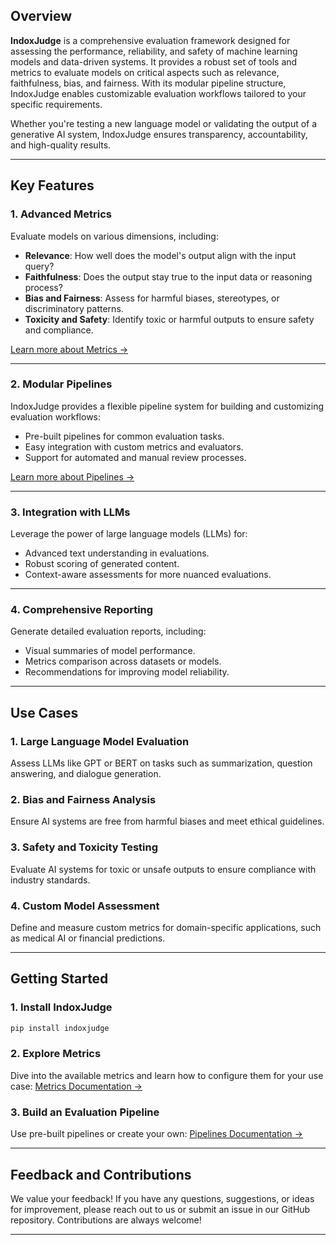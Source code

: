 ## Overview

**IndoxJudge** is a comprehensive evaluation framework designed for assessing the performance, reliability, and safety of machine learning models and data-driven systems. It provides a robust set of tools and metrics to evaluate models on critical aspects such as relevance, faithfulness, bias, and fairness. With its modular pipeline structure, IndoxJudge enables customizable evaluation workflows tailored to your specific requirements.

Whether you're testing a new language model or validating the output of a generative AI system, IndoxJudge ensures transparency, accountability, and high-quality results.

---

## Key Features

### 1. Advanced Metrics
Evaluate models on various dimensions, including:
- **Relevance**: How well does the model's output align with the input query?
- **Faithfulness**: Does the output stay true to the input data or reasoning process?
- **Bias and Fairness**: Assess for harmful biases, stereotypes, or discriminatory patterns.
- **Toxicity and Safety**: Identify toxic or harmful outputs to ensure safety and compliance.

[Learn more about Metrics →](metrics/AdversarialRobustness.md)

---

### 2. Modular Pipelines
IndoxJudge provides a flexible pipeline system for building and customizing evaluation workflows:
- Pre-built pipelines for common evaluation tasks.
- Easy integration with custom metrics and evaluators.
- Support for automated and manual review processes.

[Learn more about Pipelines →](pipelines/EvaluationAnalyzer.md)

---

### 3. Integration with LLMs
Leverage the power of large language models (LLMs) for:
- Advanced text understanding in evaluations.
- Robust scoring of generated content.
- Context-aware assessments for more nuanced evaluations.

---

### 4. Comprehensive Reporting
Generate detailed evaluation reports, including:
- Visual summaries of model performance.
- Metrics comparison across datasets or models.
- Recommendations for improving model reliability.

---

## Use Cases

### 1. Large Language Model Evaluation
Assess LLMs like GPT or BERT on tasks such as summarization, question answering, and dialogue generation.

### 2. Bias and Fairness Analysis
Ensure AI systems are free from harmful biases and meet ethical guidelines.

### 3. Safety and Toxicity Testing
Evaluate AI systems for toxic or unsafe outputs to ensure compliance with industry standards.

### 4. Custom Model Assessment
Define and measure custom metrics for domain-specific applications, such as medical AI or financial predictions.

---

## Getting Started

### 1. Install IndoxJudge
```bash
pip install indoxjudge
```

### 2. Explore Metrics
Dive into the available metrics and learn how to configure them for your use case:
[Metrics Documentation →](metrics/AdversarialRobustness.md)

### 3. Build an Evaluation Pipeline
Use pre-built pipelines or create your own:
[Pipelines Documentation →](pipelines/EvaluationAnalyzer.md)

---

## Feedback and Contributions

We value your feedback! If you have any questions, suggestions, or ideas for improvement, please reach out to us or submit an issue in our GitHub repository. Contributions are always welcome!

---

